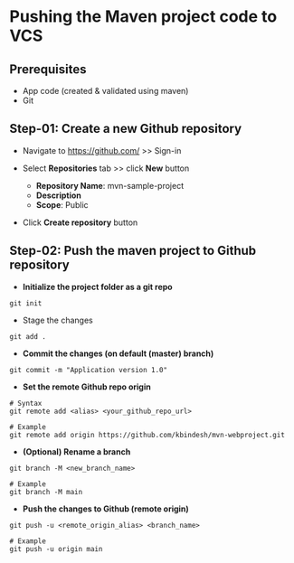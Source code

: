 # Pushing the Maven project code to VCS

## Prerequisites

- App code (created & validated using maven)
- Git

## Step-01: Create a new Github repository

- Navigate to https://github.com/ >> Sign-in
- Select **Repositories** tab >> click **New** button

  - **Repository Name**: mvn-sample-project
  - **Description**
  - **Scope**: Public

- Click **Create repository** button

## Step-02: Push the maven project to Github repository

- **Initialize the project folder as a git repo**

```
git init
```

- Stage the changes

```
git add .
```

- **Commit the changes (on default (master) branch)**

```
git commit -m "Application version 1.0"
```

- **Set the remote Github repo origin**

```
# Syntax
git remote add <alias> <your_github_repo_url>

# Example
git remote add origin https://github.com/kbindesh/mvn-webproject.git
```

- **(Optional) Rename a branch**

```
git branch -M <new_branch_name>

# Example
git branch -M main
```

- **Push the changes to Github (remote origin)**

```
git push -u <remote_origin_alias> <branch_name>

# Example
git push -u origin main
```
